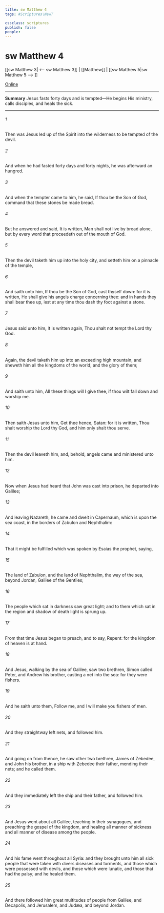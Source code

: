```yaml
---
title: sw Matthew 4
tags: #Scriptures\NewT

cssclass: scriptures
publish: false
people:
---
```


# sw Matthew 4
[[sw Matthew 3| <-- sw Matthew 3]] | [[Matthew]] | [[sw Matthew 5|sw Matthew 5 --> ]]

[Online](https://churchofjesuschrist.org/study/scriptures/nt/matt/4?lang=eng)

---
__Summary__
Jesus fasts forty days and is tempted—He begins His ministry, calls disciples, and heals the sick.

---
###### 1 
Then was Jesus led up of the Spirit into the wilderness to be tempted of the devil.

###### 2 
And when he had fasted forty days and forty nights, he was afterward an hungred.

###### 3 
And when the tempter came to him, he said, If thou be the Son of God, command that these stones be made bread.

###### 4 
But he answered and said, It is written, Man shall not live by bread alone, but by every word that proceedeth out of the mouth of God.

###### 5 
Then the devil taketh him up into the holy city, and setteth him on a pinnacle of the temple,

###### 6 
And saith unto him, If thou be the Son of God, cast thyself down: for it is written, He shall give his angels charge concerning thee: and in  hands they shall bear thee up, lest at any time thou dash thy foot against a stone.

###### 7 
Jesus said unto him, It is written again, Thou shalt not tempt the Lord thy God.

###### 8 
Again, the devil taketh him up into an exceeding high mountain, and sheweth him all the kingdoms of the world, and the glory of them;

###### 9 
And saith unto him, All these things will I give thee, if thou wilt fall down and worship me.

###### 10 
Then saith Jesus unto him, Get thee hence, Satan: for it is written, Thou shalt worship the Lord thy God, and him only shalt thou serve.

###### 11 
Then the devil leaveth him, and, behold, angels came and ministered unto him.

###### 12 
Now when Jesus had heard that John was cast into prison, he departed into Galilee;

###### 13 
And leaving Nazareth, he came and dwelt in Capernaum, which is upon the sea coast, in the borders of Zabulon and Nephthalim:

###### 14 
That it might be fulfilled which was spoken by Esaias the prophet, saying,

###### 15 
The land of Zabulon, and the land of Nephthalim,  the way of the sea, beyond Jordan, Galilee of the Gentiles;

###### 16 
The people which sat in darkness saw great light; and to them which sat in the region and shadow of death light is sprung up.

###### 17 
From that time Jesus began to preach, and to say, Repent: for the kingdom of heaven is at hand.

###### 18 
And Jesus, walking by the sea of Galilee, saw two brethren, Simon called Peter, and Andrew his brother, casting a net into the sea: for they were fishers.

###### 19 
And he saith unto them, Follow me, and I will make you fishers of men.

###### 20 
And they straightway left  nets, and followed him.

###### 21 
And going on from thence, he saw other two brethren, James  of Zebedee, and John his brother, in a ship with Zebedee their father, mending their nets; and he called them.

###### 22 
And they immediately left the ship and their father, and followed him.

###### 23 
And Jesus went about all Galilee, teaching in their synagogues, and preaching the gospel of the kingdom, and healing all manner of sickness and all manner of disease among the people.

###### 24 
And his fame went throughout all Syria: and they brought unto him all sick people that were taken with divers diseases and torments, and those which were possessed with devils, and those which were lunatic, and those that had the palsy; and he healed them.

###### 25 
And there followed him great multitudes of people from Galilee, and  Decapolis, and  Jerusalem, and  Judæa, and  beyond Jordan.

